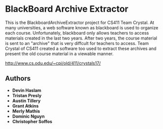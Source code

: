 # BlackBoard Archive Extractor

This is the BlackboardArchiveExtractor project for CS411 Team Crystal. At many universities, a web software known as blackboard is used to organize each course. Unfortunately, blackboard only allows teachers to access materials created in the last two years. After two years, the course material is sent to an "archive" that is very diffcult for teachers to access. Team Crystal of CS411 created a software too used to extract these archives and present the old course material in a viewable manner.

http://www.cs.odu.edu/~cpi/old/411/crystals17/


## Authors

* **Devin Haslam**
* **Tristan Presly**
* **Austin Tillery**
* **Grant Atkins**
* **Merly Mathis**
* **Dominic Nguyn**
* **Christopher Soffos**
